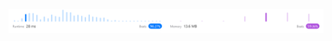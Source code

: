 ![Results of Instersection of Two Arrays.](https://github.com/ccbrantley/LeetCode/blob/main/349-IntersectionOfTwoArrays/image.png)
